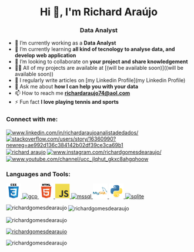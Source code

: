 <h1 align="center">Hi 👋, I'm Richard Araújo</h1>
<h3 align="center">Data Analyst</h3>



- 🔭 I’m currently working as a **Data Analyst**
- 🌱 I’m currently learning **all kind of tecnology to analyse data, and develop web application**
- 👯 I’m looking to collaborate on **your project and share knowledgement**
- 👨‍💻 All of my projects are available at [(will be available soon)]((will be available soon))
- 📝 I regularly write articles on [my Linkedin Profile](my Linkedin Profile)
- 💬 Ask me about **how I can help you with your data**
- 📫 How to reach me **richardaraujo74@aol.com**
- ⚡ Fun fact **I love playing tennis and sports**

<h3 align="left">Connect with me:</h3>
<p align="left">
<a href="https://linkedin.com/in/www.linkedin.com/in/richardaraujoanalistadedados/" target="blank"><img align="center" src="https://raw.githubusercontent.com/rahuldkjain/github-profile-readme-generator/master/src/images/icons/Social/linked-in-alt.svg" alt="www.linkedin.com/in/richardaraujoanalistadedados/" height="30" width="40" /></a>
<a href="https://stackoverflow.com/users/stackoverflow.com/users/story/16360990?newreg=ae992d136c384142b02df39ce3ca69b1" target="blank"><img align="center" src="https://raw.githubusercontent.com/rahuldkjain/github-profile-readme-generator/master/src/images/icons/Social/stack-overflow.svg" alt="stackoverflow.com/users/story/16360990?newreg=ae992d136c384142b02df39ce3ca69b1" height="30" width="40" /></a>
<a href="https://fb.com/richard araujo" target="blank"><img align="center" src="https://raw.githubusercontent.com/rahuldkjain/github-profile-readme-generator/master/src/images/icons/Social/facebook.svg" alt="richard araujo" height="30" width="40" /></a>
<a href="https://instagram.com/www.instagram.com/richardgomesdearaujo/" target="blank"><img align="center" src="https://raw.githubusercontent.com/rahuldkjain/github-profile-readme-generator/master/src/images/icons/Social/instagram.svg" alt="www.instagram.com/richardgomesdearaujo/" height="30" width="40" /></a>
<a href="https://www.youtube.com/c/www.youtube.com/channel/ucc_jlqhut_gkxc8ahgqhoow" target="blank"><img align="center" src="https://raw.githubusercontent.com/rahuldkjain/github-profile-readme-generator/master/src/images/icons/Social/youtube.svg" alt="www.youtube.com/channel/ucc_jlqhut_gkxc8ahgqhoow" height="30" width="40" /></a>
</p>

<h3 align="left">Languages and Tools:</h3>
<p align="left"> <a href="https://www.w3schools.com/css/" target="_blank"> <img src="https://raw.githubusercontent.com/devicons/devicon/master/icons/css3/css3-original-wordmark.svg" alt="css3" width="40" height="40"/> </a> <a href="https://cloud.google.com" target="_blank"> <img src="https://www.vectorlogo.zone/logos/google_cloud/google_cloud-icon.svg" alt="gcp" width="40" height="40"/> </a> <a href="https://www.w3.org/html/" target="_blank"> <img src="https://raw.githubusercontent.com/devicons/devicon/master/icons/html5/html5-original-wordmark.svg" alt="html5" width="40" height="40"/> </a> <a href="https://developer.mozilla.org/en-US/docs/Web/JavaScript" target="_blank"> <img src="https://raw.githubusercontent.com/devicons/devicon/master/icons/javascript/javascript-original.svg" alt="javascript" width="40" height="40"/> </a> <a href="https://www.microsoft.com/en-us/sql-server" target="_blank"> <img src="https://www.svgrepo.com/show/303229/microsoft-sql-server-logo.svg" alt="mssql" width="40" height="40"/> </a> <a href="https://www.mysql.com/" target="_blank"> <img src="https://raw.githubusercontent.com/devicons/devicon/master/icons/mysql/mysql-original-wordmark.svg" alt="mysql" width="40" height="40"/> </a> <a href="https://www.python.org" target="_blank"> <img src="https://raw.githubusercontent.com/devicons/devicon/master/icons/python/python-original.svg" alt="python" width="40" height="40"/> </a> <a href="https://www.sqlite.org/" target="_blank"> <img src="https://www.vectorlogo.zone/logos/sqlite/sqlite-icon.svg" alt="sqlite" width="40" height="40"/> </a> </p>

<p><img align="left" src="https://github-readme-stats.vercel.app/api/top-langs?username=richardgomesdearaujo&show_icons=true&locale=en&layout=compact" alt="richardgomesdearaujo" /></p>

<p>&nbsp;<img align="center" src="https://github-readme-stats.vercel.app/api?username=richardgomesdearaujo&show_icons=true&locale=en" alt="richardgomesdearaujo" /></p>

<p><img align="center" src="https://github-readme-streak-stats.herokuapp.com/?user=richardgomesdearaujo&" alt="richardgomesdearaujo" /></p>

<p align="left"> <a href="https://github.com/ryo-ma/github-profile-trophy"><img src="https://github-profile-trophy.vercel.app/?username=richardgomesdearaujo" alt="richardgomesdearaujo" /></a> </p>

<p align="left"> <img src="https://komarev.com/ghpvc/?username=richardgomesdearaujo&label=Profile%20views&color=0e75b6&style=flat" alt="richardgomesdearaujo" /> </p>
